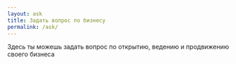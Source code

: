 ```yaml
---
layout: ask
title: Задать вопрос по бизнесу
permalink: /ask/
---
```


Здесь ты можешь задать вопрос по открытию, ведению и продвижению своего бизнеса